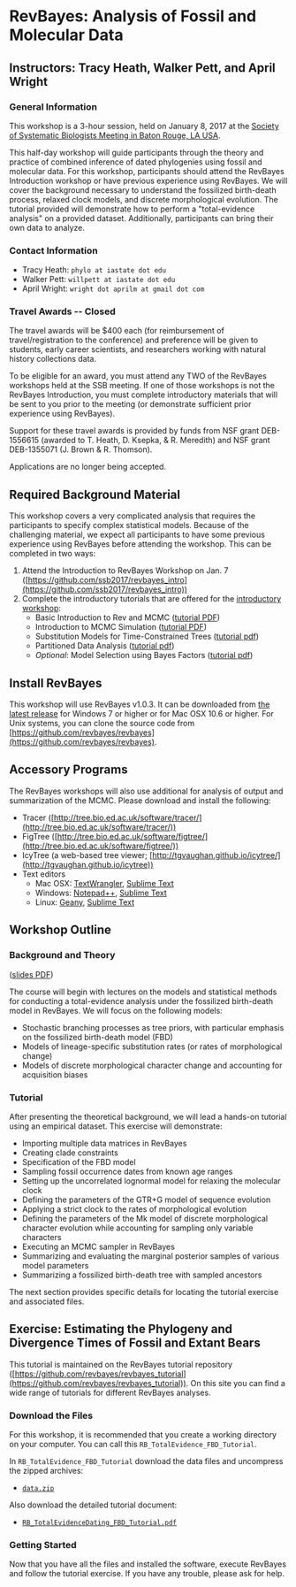 # RevBayes: Analysis of Fossil and Molecular Data

## Instructors: Tracy Heath, Walker Pett, and April Wright

### General Information
This workshop is a 3-hour session, held on January 8, 2017 at the [Society of Systematic Biologists Meeting in Baton Rouge, LA USA](https://ssb2017.github.io/). 

This half-day workshop will guide participants through the theory and practice of combined inference of dated phylogenies using fossil and molecular data. For this workshop, participants should attend the RevBayes Introduction workshop or have previous experience using RevBayes. We will cover the background necessary to understand the fossilized birth-death process, relaxed clock models, and discrete morphological evolution. The tutorial provided will demonstrate how to perform a "total-evidence analysis" on a provided dataset. Additionally, participants can bring their own data to analyze.  

### Contact Information

* Tracy Heath: `phylo at iastate dot edu`
* Walker Pett: `willpett at iastate dot edu`
* April Wright: `wright dot aprilm at gmail dot com`

### Travel Awards -- Closed

The travel awards will be $400 each (for reimbursement of travel/registration to the conference) and preference will be given to students, early career scientists, and researchers working with natural history collections data.

To be eligible for an award, you must attend any TWO of the RevBayes workshops held at the SSB meeting. If one of those workshops is not the RevBayes Introduction, you must complete introductory materials that will be sent to you prior to the meeting (or demonstrate sufficient prior experience using RevBayes). 

Support for these travel awards is provided by funds from NSF grant DEB-1556615 (awarded to T. Heath, D. Ksepka, & R. Meredith) and NSF grant DEB-1355071 (J. Brown & R. Thomson).

Applications are no longer being accepted.

## Required Background Material

This workshop covers a very complicated analysis that requires the participants to specify complex statistical models. Because of the challenging material, we expect all participants to have some previous experience using RevBayes before attending the workshop. This can be completed in two ways:

1. Attend the Introduction to RevBayes Workshop on Jan. 7 ([https://github.com/ssb2017/revbayes_intro](https://github.com/ssb2017/revbayes_intro))
2. Complete the introductory tutorials that are offered for the [introductory workshop](https://github.com/ssb2017/revbayes_intro):
	* Basic Introduction to Rev and MCMC ([tutorial PDF](https://github.com/ssb2017/revbayes_intro/blob/master/tutorials/RB_Basics_Tutorial.pdf))
	* Introduction to MCMC Simulation ([tutorial PDF](https://github.com/revbayes/revbayes_tutorial/blob/master/tutorial_TeX/RB_MCMC_Intro_Tutorial/RB_MCMC_Intro_Tutorial.pdf))
	* Substitution Models for Time-Constrained Trees ([tutorial pdf](https://github.com/ssb2017/revbayes_intro/blob/master/tutorials/RB_CTMC_Tutorial.pdf))
	* Partitioned Data Analysis ([tutorial pdf](https://github.com/ssb2017/revbayes_intro/blob/master/tutorials/RB_Partition_Tutorial.pdf))
	* *Optional*: Model Selection using Bayes Factors ([tutorial pdf](https://github.com/ssb2017/revbayes_intro/blob/master/tutorials/RB_BayesFactor_Tutorial.pdf))


## Install RevBayes

This workshop will use RevBayes v1.0.3. It can be downloaded from [the latest release](https://github.com/revbayes/revbayes/releases/tag/v1.0.3-release) for Windows 7 or higher or for Mac OSX 10.6 or higher. For Unix systems, you can clone the source code from [https://github.com/revbayes/revbayes](https://github.com/revbayes/revbayes).

## Accessory Programs

The RevBayes workshops will also use additional for analysis of output and summarization of the MCMC. Please download and install the following:

* Tracer ([http://tree.bio.ed.ac.uk/software/tracer/](http://tree.bio.ed.ac.uk/software/tracer/))
* FigTree ([http://tree.bio.ed.ac.uk/software/figtree/](http://tree.bio.ed.ac.uk/software/figtree/))
* IcyTree (a web-based tree viewer; [http://tgvaughan.github.io/icytree/](http://tgvaughan.github.io/icytree))
* Text editors
	* Mac OSX: [TextWrangler](http://www.barebones.com/products/TextWrangler/), [Sublime Text](https://www.sublimetext.com/)
	* Windows: [Notepad++](https://notepad-plus-plus.org/), [Sublime Text](https://www.sublimetext.com/)
	* Linux: [Geany](https://www.geany.org/), [Sublime Text](https://www.sublimetext.com/)

## Workshop Outline
### Background and Theory
([slides PDF](https://github.com/ssb2017/revbayes_fossils/blob/master/SSB_2017_TEFBD_slides.pdf))

The course will begin with lectures on the models and statistical methods for conducting a total-evidence analysis under the fossilized birth-death model in RevBayes. We will focus on the following models:

* Stochastic branching processes as tree priors, with particular emphasis on the fossilized birth-death model (FBD)
* Models of lineage-specific substitution rates (or rates of morphological change)
* Models of discrete morphological character change and accounting for acquisition biases

### Tutorial
After presenting the theoretical background, we will lead a hands-on tutorial using an empirical dataset. This exercise will demonstrate:

* Importing multiple data matrices in RevBayes
* Creating clade constraints
* Specification of the FBD model
* Sampling fossil occurrence dates from known age ranges
* Setting up the uncorrelated lognormal model for relaxing the molecular clock
* Defining the parameters of the GTR+G model of sequence evolution
* Applying a strict clock to the rates of morphological evolution
* Defining the parameters of the Mk model of discrete morphological character evolution while accounting for sampling only variable characters
* Executing an MCMC sampler in RevBayes
* Summarizing and evaluating the marginal posterior samples of various model parameters
* Summarizing a fossilized birth-death tree with sampled ancestors

The next section provides specific details for locating the tutorial exercise and associated files.


## Exercise: Estimating the Phylogeny and Divergence Times of Fossil and Extant Bears

This tutorial is maintained on the RevBayes tutorial repository ([https://github.com/revbayes/revbayes_tutorial](https://github.com/revbayes/revbayes_tutorial)). On this site you can find a wide range of tutorials for different RevBayes analyses. 

### Download the Files

For this workshop, it is recommended that you create a working directory on your computer. You can call this `RB_TotalEvidence_FBD_Tutorial`.

In `RB_TotalEvidence_FBD_Tutorial` download the data files and uncompress the zipped archives:

* [`data.zip`](https://github.com/revbayes/revbayes_tutorial/raw/master/RB_TotalEvidenceDating_FBD_Tutorial/data.zip) 

Also download the detailed tutorial document:

* [`RB_TotalEvidenceDating_FBD_Tutorial.pdf`](https://github.com/revbayes/revbayes_tutorial/raw/master/tutorial_TeX/RB_TotalEvidenceDating_FBD_Tutorial/RB_TotalEvidenceDating_FBD_Tutorial.pdf) 

### Getting Started

Now that you have all the files and installed the software, execute RevBayes and follow the tutorial exercise. If you have any trouble, please ask for help. 